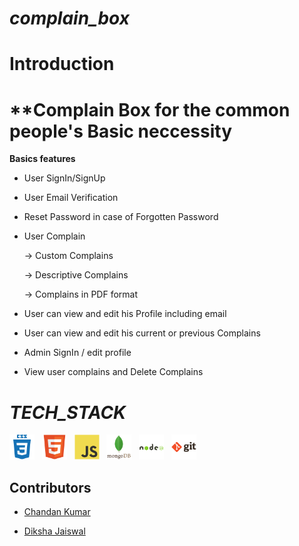 # _complain_box_ #

# Introduction

# **Complain Box for the common people's Basic neccessity

**Basics features**

* User SignIn/SignUp

* User Email Verification

* Reset Password in case of Forgotten Password

* User Complain

  -> Custom Complains
  
  -> Descriptive Complains
  
  -> Complains in PDF format
  
  
* User can  view and edit his Profile including email

* User can view and edit his current or previous Complains

* Admin SignIn / edit profile

* View user complains and Delete Complains 



# _TECH_STACK_

<div>
  <img src="https://github.com/devicons/devicon/blob/master/icons/css3/css3-plain-wordmark.svg"  title="CSS3" alt="CSS" width="40" height="40"/>&nbsp;&nbsp;
  <img src="https://github.com/devicons/devicon/blob/master/icons/html5/html5-original.svg" title="HTML5" alt="HTML" width="40" height="40"/>&nbsp;&nbsp;
  <img src="https://github.com/devicons/devicon/blob/master/icons/javascript/javascript-original.svg" title="JavaScript" alt="JavaScript" width="40" height="40"/>&nbsp;&nbsp;
  <img src="https://github.com/devicons/devicon/blob/master/icons/mongodb/mongodb-original-wordmark.svg" title="MongoDb"  alt="MongoDb" width="40" height="40"/>&nbsp;&nbsp;
  <img src="https://github.com/devicons/devicon/blob/master/icons/nodejs/nodejs-original-wordmark.svg" title="NodeJS" alt="NodeJS" width="40" height="40"/>&nbsp;&nbsp;
  <img src="https://github.com/devicons/devicon/blob/master/icons/git/git-original-wordmark.svg" title="Git" **alt="Git" width="40" height="40"/>&nbsp;
</div>

## Contributors ##

* [Chandan Kumar](https://github.com/chandan181singh)

* [Diksha Jaiswal](https://github.com/dikshajaiswal855)


 
